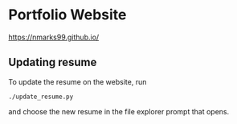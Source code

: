 # Portfolio Website
https://nmarks99.github.io/


## Updating resume
To update the resume on the website, run 
```
./update_resume.py 
```
and choose the new resume in the file explorer prompt that opens.
